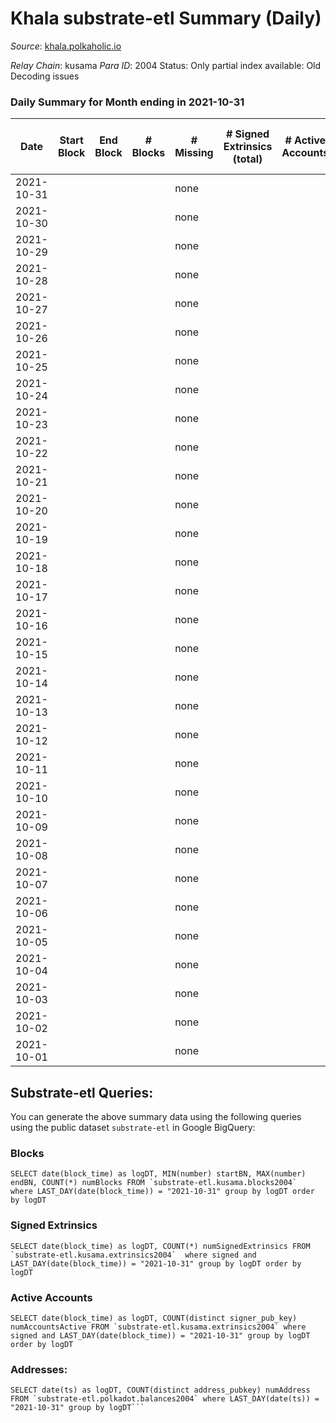 # Khala substrate-etl Summary (Daily)

_Source_: [khala.polkaholic.io](https://khala.polkaholic.io)

*Relay Chain*: kusama
*Para ID*: 2004
Status: Only partial index available: Old Decoding issues


### Daily Summary for Month ending in 2021-10-31


| Date | Start Block | End Block | # Blocks | # Missing | # Signed Extrinsics (total) | # Active Accounts | # Addresses with Balances | # Events | # Transfers | # XCM Transfers In | # XCM Transfers Out |
| ---- | ----------- | --------- | -------- | --------- | --------------------------- | ----------------- | ------------------------- | -------- | ----------- | ------------------ | ------------------- |
| 2021-10-31 |  |  |  | none  |  |  | 13,214 |  |   |   |   |
| 2021-10-30 |  |  |  | none  |  |  |  |  |   |   |   |
| 2021-10-29 |  |  |  | none  |  |  |  |  |   |   |   |
| 2021-10-28 |  |  |  | none  |  |  |  |  |   |   |   |
| 2021-10-27 |  |  |  | none  |  |  |  |  |   |   |   |
| 2021-10-26 |  |  |  | none  |  |  |  |  |   |   |   |
| 2021-10-25 |  |  |  | none  |  |  |  |  |   |   |   |
| 2021-10-24 |  |  |  | none  |  |  |  |  |   |   |   |
| 2021-10-23 |  |  |  | none  |  |  |  |  |   |   |   |
| 2021-10-22 |  |  |  | none  |  |  |  |  |   |   |   |
| 2021-10-21 |  |  |  | none  |  |  |  |  |   |   |   |
| 2021-10-20 |  |  |  | none  |  |  |  |  |   |   |   |
| 2021-10-19 |  |  |  | none  |  |  |  |  |   |   |   |
| 2021-10-18 |  |  |  | none  |  |  |  |  |   |   |   |
| 2021-10-17 |  |  |  | none  |  |  |  |  |   |   |   |
| 2021-10-16 |  |  |  | none  |  |  |  |  |   |   |   |
| 2021-10-15 |  |  |  | none  |  |  |  |  |   |   |   |
| 2021-10-14 |  |  |  | none  |  |  |  |  |   |   |   |
| 2021-10-13 |  |  |  | none  |  |  |  |  |   |   |   |
| 2021-10-12 |  |  |  | none  |  |  |  |  |   |   |   |
| 2021-10-11 |  |  |  | none  |  |  |  |  |   |   |   |
| 2021-10-10 |  |  |  | none  |  |  |  |  |   |   |   |
| 2021-10-09 |  |  |  | none  |  |  |  |  |   |   |   |
| 2021-10-08 |  |  |  | none  |  |  |  |  |   |   |   |
| 2021-10-07 |  |  |  | none  |  |  |  |  |   |   |   |
| 2021-10-06 |  |  |  | none  |  |  |  |  |   |   |   |
| 2021-10-05 |  |  |  | none  |  |  |  |  |   |   |   |
| 2021-10-04 |  |  |  | none  |  |  |  |  |   |   |   |
| 2021-10-03 |  |  |  | none  |  |  |  |  |   |   |   |
| 2021-10-02 |  |  |  | none  |  |  |  |  |   |   |   |
| 2021-10-01 |  |  |  | none  |  |  |  |  |   |   |   |

## Substrate-etl Queries:
You can generate the above summary data using the following queries using the public dataset `substrate-etl` in Google BigQuery:


### Blocks
```
SELECT date(block_time) as logDT, MIN(number) startBN, MAX(number) endBN, COUNT(*) numBlocks FROM `substrate-etl.kusama.blocks2004`  where LAST_DAY(date(block_time)) = "2021-10-31" group by logDT order by logDT
```


### Signed Extrinsics
```
SELECT date(block_time) as logDT, COUNT(*) numSignedExtrinsics FROM `substrate-etl.kusama.extrinsics2004`  where signed and LAST_DAY(date(block_time)) = "2021-10-31" group by logDT order by logDT
```


### Active Accounts
```
SELECT date(block_time) as logDT, COUNT(distinct signer_pub_key) numAccountsActive FROM `substrate-etl.kusama.extrinsics2004` where signed and LAST_DAY(date(block_time)) = "2021-10-31" group by logDT order by logDT
```


### Addresses:
```
SELECT date(ts) as logDT, COUNT(distinct address_pubkey) numAddress FROM `substrate-etl.polkadot.balances2004` where LAST_DAY(date(ts)) = "2021-10-31" group by logDT```

